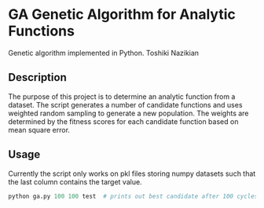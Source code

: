 # GA Genetic Algorithm for Analytic Functions

Genetic algorithm implemented in Python.
Toshiki Nazikian

## Description
The purpose of this project is to determine an analytic function from a dataset. The script generates a number of candidate functions and uses weighted random sampling to generate a new population. The weights are determined by the fitness scores for each candidate function based on mean square error. 

## Usage
Currently the script only works on pkl files storing numpy datasets such that the last column contains the target value. 
```python
python ga.py 100 100 test  # prints out best candidate after 100 cycles
```